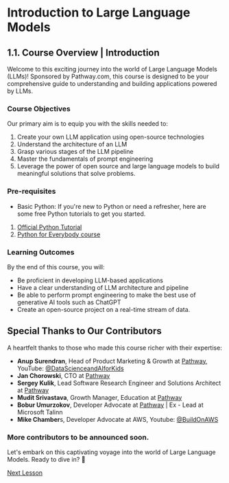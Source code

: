 # **Introduction to Large Language Models**
## **1.1. Course Overview | Introduction**

Welcome to this exciting journey into the world of Large Language Models (LLMs)! Sponsored by Pathway.com, this course is designed to be your comprehensive guide to understanding and building applications powered by LLMs.

### **Course Objectives**

Our primary aim is to equip you with the skills needed to:

1. Create your own LLM application using open-source technologies  
2. Understand the architecture of an LLM  
3. Grasp various stages of the LLM pipeline  
4. Master the fundamentals of prompt engineering  
5. Leverage the power of open source and large language models to build meaningful solutions that solve problems.  

### **Pre-requisites**

- Basic Python: If you're new to Python or need a refresher, here are some free Python tutorials to get you started.

1. [Official Python Tutorial](https://docs.python.org/3/tutorial/index.html)  
2. [Python for Everybody course](https://www.py4e.com/)

### Learning Outcomes

By the end of this course, you will:

- Be proficient in developing LLM-based applications
- Have a clear understanding of LLM architecture and pipeline
- Be able to perform prompt engineering to make the best use of generative AI tools such as ChatGPT 
- Create an open-source project on a real-time stream of data.


## Special Thanks to Our Contributors

A heartfelt thanks to those who made this course richer with their expertise:

- **Anup Surendran**, Head of Product Marketing & Growth at [Pathway](https://pathway.com/), YouTube: [@DataScienceandAIforKids](https://www.youtube.com/@DataScienceandAIforKids)  
- **Jan Chorowski**, CTO at [Pathway](https://pathway.com/)  
- **Sergey Kulik**, Lead Software Research Engineer and Solutions Architect at [Pathway](https://pathway.com/)  
- **Mudit Srivastava**, Growth Manager, Education at [Pathway](https://pathway.com/)  
- **Bobur Umurzokov**, Developer Advocate at [Pathway](https://pathway.com/) | Ex - Lead at Microsoft Talinn  
- **Mike Chamber**s, Developer Advocate at AWS, Youtube: [@BuildOnAWS](https://www.youtube.com/@BuildOnAWS)  

### More contributors to be announced soon.

Let's embark on this captivating voyage into the world of Large Language Models. Ready to dive in? 🌟

[Next Lesson]([Module2.md](https://github.com/gtech-mulearn/Pathway-AI-Bootcamp/blob/main/Introduction%20Part-2.md)https://github.com/gtech-mulearn/Pathway-AI-Bootcamp/blob/main/Introduction%20Part-2.md)
